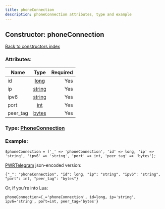 ```yaml
---
title: phoneConnection
description: phoneConnection attributes, type and example
---
```

## Constructor: phoneConnection  
[Back to constructors index](index.md)



### Attributes:

| Name     |    Type       | Required |
|----------|:-------------:|---------:|
|id|[long](../types/long.md) | Yes|
|ip|[string](../types/string.md) | Yes|
|ipv6|[string](../types/string.md) | Yes|
|port|[int](../types/int.md) | Yes|
|peer\_tag|[bytes](../types/bytes.md) | Yes|



### Type: [PhoneConnection](../types/PhoneConnection.md)


### Example:

```
$phoneConnection = ['_' => 'phoneConnection', 'id' => long, 'ip' => 'string', 'ipv6' => 'string', 'port' => int, 'peer_tag' => 'bytes'];
```  

[PWRTelegram](https://pwrtelegram.xyz) json-encoded version:

```
{"_": "phoneConnection", "id": long, "ip": "string", "ipv6": "string", "port": int, "peer_tag": "bytes"}
```


Or, if you're into Lua:  


```
phoneConnection={_='phoneConnection', id=long, ip='string', ipv6='string', port=int, peer_tag='bytes'}

```


